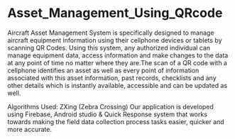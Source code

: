 # Asset_Management_Using_QRcode

Aircraft Asset Management System is specifically designed to manage aircraft equipment information using their cellphone devices or tablets by scanning QR Codes. Using this system, any authorized individual can manage equipment data, access information and make changes to the data at any point of time no matter where they are.The scan of a QR code with a cellphone identifies an asset as well as every point of information associated with this asset information, past records, checklists and any other details which is instantly available, accessible and can be updated as well.

Algorithms Used: ZXing (Zebra Crossing)
Our application is developed using Firebase, Android studio & Quick Response system that works towards making the field data collection process tasks easier, quicker and more accurate.

